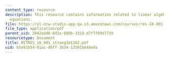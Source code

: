 ```yaml
---
content_type: resource
description: This resource contains information related to linear algebra and differential
  equations.
file: https://ol-ocw-studio-app-qa.s3.amazonaws.com/courses/res-18-001-calculus-online-textbook-spring-2005/b5e91b5401acd6ff365413501b840e9a_MITRES_18_001_strang161162.pdf
file_type: application/pdf
parent_uid: 2842add0-8d1e-680b-3318-d7f7f69d7739
resourcetype: Document
title: MITRES_18_001_strang161162.pdf
uid: b5e91b54-01ac-d6ff-3654-13501b840e9a
---
```

